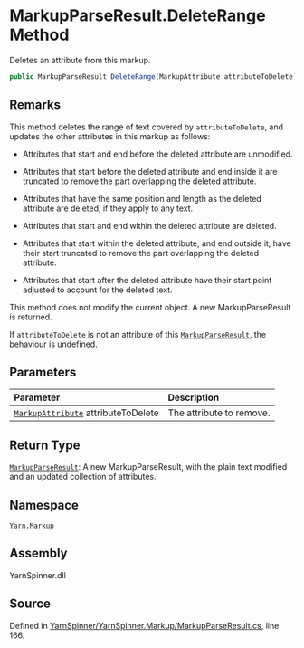 <!-- This file was generated by a tool. Do not edit this file by hand. -->

# MarkupParseResult.DeleteRange Method

Deletes an attribute from this markup.


```csharp
public MarkupParseResult DeleteRange(MarkupAttribute attributeToDelete)
```
## Remarks

This method deletes the range of text covered by <code data-dev-comment-type="paramref" class="paramref">attributeToDelete</code>, and updates the other attributes in
this markup as follows:

- Attributes that start and end before the deleted attribute
are unmodified.

- Attributes that start before the deleted attribute and end
inside it are truncated to remove the part overlapping the
deleted attribute.

- Attributes that have the same position and length as the
deleted attribute are deleted, if they apply to any text.

- Attributes that start and end within the deleted attribute
are deleted.

- Attributes that start within the deleted attribute, and end
outside it, have their start truncated to remove the part
overlapping the deleted attribute.

- Attributes that start after the deleted attribute have their
start point adjusted to account for the deleted text.

This method does not modify the current object. A new
MarkupParseResult is returned.

If <code data-dev-comment-type="paramref" class="paramref">attributeToDelete</code> is not an attribute of
this [`MarkupParseResult`](/api/csharp/yarn.markup/markupparseresult.md), the behaviour is
undefined.


## Parameters
|Parameter|Description|
|:---|:---|
|[`MarkupAttribute`](/api/csharp/yarn.markup/markupattribute.md) attributeToDelete|The attribute to remove.|
## Return Type
[`MarkupParseResult`](/api/csharp/yarn.markup/markupparseresult.md): A new MarkupParseResult, with the plain text modified
and an updated collection of attributes.



## Namespace
[`Yarn.Markup`](/api/csharp/yarn.markup/README.md)

## Assembly
YarnSpinner.dll

## Source
Defined in [YarnSpinner/YarnSpinner.Markup/MarkupParseResult.cs](https://github.com/YarnSpinnerTool/YarnSpinner//blob/develop/YarnSpinner/YarnSpinner.Markup/MarkupParseResult.cs#L166), line 166.
